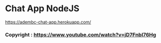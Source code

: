 # Chat App NodeJS 
https://adembc-chat-app.herokuapp.com/

### Copyright : https://www.youtube.com/watch?v=jD7FnbI76Hg